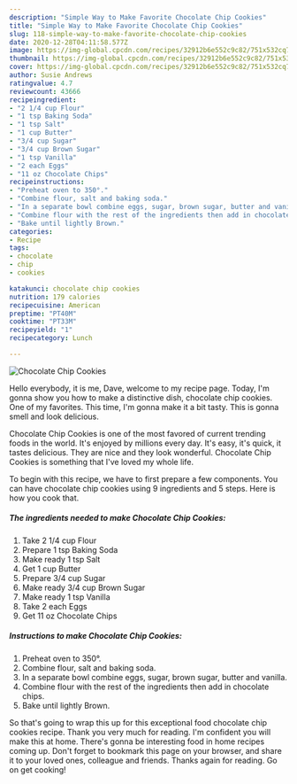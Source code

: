 ```yaml
---
description: "Simple Way to Make Favorite Chocolate Chip Cookies"
title: "Simple Way to Make Favorite Chocolate Chip Cookies"
slug: 118-simple-way-to-make-favorite-chocolate-chip-cookies
date: 2020-12-28T04:11:58.577Z
image: https://img-global.cpcdn.com/recipes/32912b6e552c9c82/751x532cq70/chocolate-chip-cookies-recipe-main-photo.jpg
thumbnail: https://img-global.cpcdn.com/recipes/32912b6e552c9c82/751x532cq70/chocolate-chip-cookies-recipe-main-photo.jpg
cover: https://img-global.cpcdn.com/recipes/32912b6e552c9c82/751x532cq70/chocolate-chip-cookies-recipe-main-photo.jpg
author: Susie Andrews
ratingvalue: 4.7
reviewcount: 43666
recipeingredient:
- "2 1/4 cup Flour"
- "1 tsp Baking Soda"
- "1 tsp Salt"
- "1 cup Butter"
- "3/4 cup Sugar"
- "3/4 cup Brown Sugar"
- "1 tsp Vanilla"
- "2 each Eggs"
- "11 oz Chocolate Chips"
recipeinstructions:
- "Preheat oven to 350°."
- "Combine flour, salt and baking soda."
- "In a separate bowl combine eggs, sugar, brown sugar, butter and vanilla."
- "Combine flour with the rest of the ingredients then add in chocolate chips."
- "Bake until lightly Brown."
categories:
- Recipe
tags:
- chocolate
- chip
- cookies

katakunci: chocolate chip cookies 
nutrition: 179 calories
recipecuisine: American
preptime: "PT40M"
cooktime: "PT33M"
recipeyield: "1"
recipecategory: Lunch

---
```



![Chocolate Chip Cookies](https://img-global.cpcdn.com/recipes/32912b6e552c9c82/751x532cq70/chocolate-chip-cookies-recipe-main-photo.jpg)

Hello everybody, it is me, Dave, welcome to my recipe page. Today, I'm gonna show you how to make a distinctive dish, chocolate chip cookies. One of my favorites. This time, I'm gonna make it a bit tasty. This is gonna smell and look delicious.

Chocolate Chip Cookies is one of the most favored of current trending foods in the world. It's enjoyed by millions every day. It's easy, it's quick, it tastes delicious. They are nice and they look wonderful. Chocolate Chip Cookies is something that I've loved my whole life.




To begin with this recipe, we have to first prepare a few components. You can have chocolate chip cookies using 9 ingredients and 5 steps. Here is how you cook that.

<!--inarticleads1-->

##### The ingredients needed to make Chocolate Chip Cookies:

1. Take 2 1/4 cup Flour
1. Prepare 1 tsp Baking Soda
1. Make ready 1 tsp Salt
1. Get 1 cup Butter
1. Prepare 3/4 cup Sugar
1. Make ready 3/4 cup Brown Sugar
1. Make ready 1 tsp Vanilla
1. Take 2 each Eggs
1. Get 11 oz Chocolate Chips




<!--inarticleads2-->

##### Instructions to make Chocolate Chip Cookies:

1. Preheat oven to 350°.
1. Combine flour, salt and baking soda.
1. In a separate bowl combine eggs, sugar, brown sugar, butter and vanilla.
1. Combine flour with the rest of the ingredients then add in chocolate chips.
1. Bake until lightly Brown.




So that's going to wrap this up for this exceptional food chocolate chip cookies recipe. Thank you very much for reading. I'm confident you will make this at home. There's gonna be interesting food in home recipes coming up. Don't forget to bookmark this page on your browser, and share it to your loved ones, colleague and friends. Thanks again for reading. Go on get cooking!
